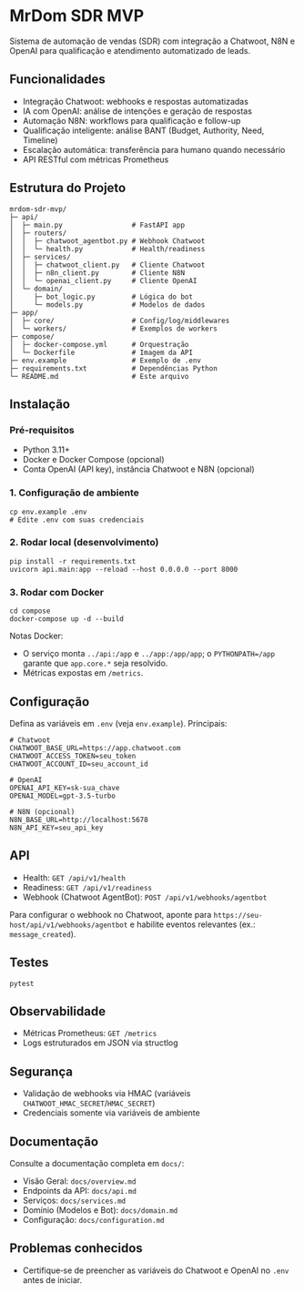 # MrDom SDR MVP

Sistema de automação de vendas (SDR) com integração a Chatwoot, N8N e OpenAI para qualificação e atendimento automatizado de leads.

## Funcionalidades

- Integração Chatwoot: webhooks e respostas automatizadas
- IA com OpenAI: análise de intenções e geração de respostas
- Automação N8N: workflows para qualificação e follow-up
- Qualificação inteligente: análise BANT (Budget, Authority, Need, Timeline)
- Escalação automática: transferência para humano quando necessário
- API RESTful com métricas Prometheus

## Estrutura do Projeto

```
mrdom-sdr-mvp/
├─ api/
│  ├─ main.py                 # FastAPI app
│  ├─ routers/
│  │  ├─ chatwoot_agentbot.py # Webhook Chatwoot
│  │  └─ health.py            # Health/readiness
│  ├─ services/
│  │  ├─ chatwoot_client.py   # Cliente Chatwoot
│  │  ├─ n8n_client.py        # Cliente N8N
│  │  └─ openai_client.py     # Cliente OpenAI
│  └─ domain/
│     ├─ bot_logic.py         # Lógica do bot
│     └─ models.py            # Modelos de dados
├─ app/
│  ├─ core/                   # Config/log/middlewares
│  └─ workers/                # Exemplos de workers
├─ compose/
│  ├─ docker-compose.yml      # Orquestração
│  └─ Dockerfile              # Imagem da API
├─ env.example                # Exemplo de .env
├─ requirements.txt           # Dependências Python
└─ README.md                  # Este arquivo
```

## Instalação

### Pré‑requisitos

- Python 3.11+
- Docker e Docker Compose (opcional)
- Conta OpenAI (API key), instância Chatwoot e N8N (opcional)

### 1. Configuração de ambiente

```
cp env.example .env
# Edite .env com suas credenciais
```

### 2. Rodar local (desenvolvimento)

```
pip install -r requirements.txt
uvicorn api.main:app --reload --host 0.0.0.0 --port 8000
```

### 3. Rodar com Docker

```
cd compose
docker-compose up -d --build
```

Notas Docker:
- O serviço monta `../api:/app` e `../app:/app/app`; o `PYTHONPATH=/app` garante que `app.core.*` seja resolvido.
- Métricas expostas em `/metrics`.

## Configuração

Defina as variáveis em `.env` (veja `env.example`). Principais:

```
# Chatwoot
CHATWOOT_BASE_URL=https://app.chatwoot.com
CHATWOOT_ACCESS_TOKEN=seu_token
CHATWOOT_ACCOUNT_ID=seu_account_id

# OpenAI
OPENAI_API_KEY=sk-sua_chave
OPENAI_MODEL=gpt-3.5-turbo

# N8N (opcional)
N8N_BASE_URL=http://localhost:5678
N8N_API_KEY=seu_api_key
```

## API

- Health: `GET /api/v1/health`
- Readiness: `GET /api/v1/readiness`
- Webhook (Chatwoot AgentBot): `POST /api/v1/webhooks/agentbot`

Para configurar o webhook no Chatwoot, aponte para `https://seu-host/api/v1/webhooks/agentbot` e habilite eventos relevantes (ex.: `message_created`).

## Testes

```
pytest
```

## Observabilidade

- Métricas Prometheus: `GET /metrics`
- Logs estruturados em JSON via structlog

## Segurança

- Validação de webhooks via HMAC (variáveis `CHATWOOT_HMAC_SECRET`/`HMAC_SECRET`)
- Credenciais somente via variáveis de ambiente

## Documentação

Consulte a documentação completa em `docs/`:

- Visão Geral: `docs/overview.md`
- Endpoints da API: `docs/api.md`
- Serviços: `docs/services.md`
- Domínio (Modelos e Bot): `docs/domain.md`
- Configuração: `docs/configuration.md`

## Problemas conhecidos

- Certifique‑se de preencher as variáveis do Chatwoot e OpenAI no `.env` antes de iniciar.

